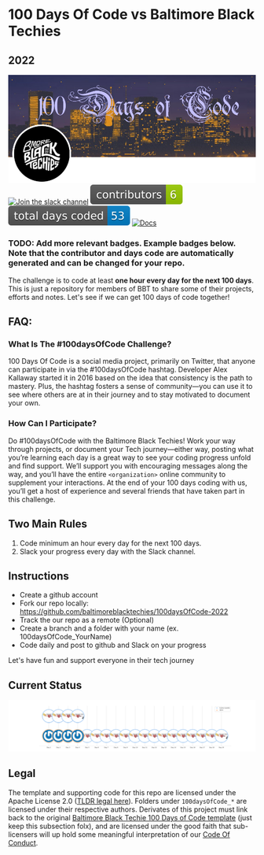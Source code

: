 # 100 Days Of Code vs Baltimore Black Techies
## 2022

[![100 days of Code](https://raw.githubusercontent.com/baltimoreblacktechies/100daysOfCode/gh-pages/banner.png)](https://bmoreblack.tech)
[![Join the slack channel](https://img.shields.io/badge/slack-Baltimore%20Black%20Techies-red.svg?logo=slack)](http://bit.ly/3r4lPQm)
[![Contributors](https://raw.githubusercontent.com/baltimoreblacktechies/100daysOfCode-2021/gh-pages/contributors.svg)](https://baltimoreblacktechies.github.io/100daysOfCode-2021/#current-status)
[![Days](https://raw.githubusercontent.com/baltimoreblacktechies/100daysOfCode-2021/gh-pages/days.svg)](https://bmoreblack.tech)
[![Docs](https://img.shields.io/badge/docs-100%20days-violet)](https://baltimoreblacktechies.github.io/100daysOfCode-2021/)
### TODO: Add more relevant badges. Example badges below. Note that the contributor and days code are automatically generated and can be changed for your repo.
  
The challenge is to code at least **one hour every day for the next 100 days**.
This is just a repository for members of BBT to share some of their projects, efforts and notes. Let's see if we can get 100 days of code together!

## FAQ:

### What Is The #100daysOfCode Challenge?

100 Days Of Code is a social media project, primarily on Twitter, that anyone can participate in via the #100daysOfCode hashtag. Developer Alex Kallaway started it in 2016 based on the idea that consistency is the path to mastery. Plus, the hashtag fosters a sense of community—you can use it to see where others are at in their journey and to stay  motivated to document your own.

### How Can I Participate?

Do #100daysOfCode with the Baltimore Black Techies! Work your way through projects, or document your Tech journey—either way, posting what you’re learning each day is a great way to see your coding progress unfold and find support. We’ll support you with encouraging messages along the way, and you’ll have the entire `<organization>` online community to supplement your interactions. At the end of your 100 days coding with us, you’ll get a host of experience and several friends that have taken part in this challenge.

## Two Main Rules

1.  Code minimum an hour every day for the next 100 days.
2.  Slack your progress every day with the Slack channel.

## Instructions

* Create a github account
* Fork our repo locally: https://github.com/baltimoreblacktechies/100daysOfCode-2022
* Track the our repo as a remote (Optional)
* Create a branch and a folder with your name (ex. 100daysOfCode_YourName)
* Code daily and post to github and Slack on your progress


Let's have fun and support everyone in their tech journey

## Current Status
[![Current Status](https://raw.githubusercontent.com/baltimoreblacktechies/100daysOfCode-2022/gh-pages/track.png)](https://github.com/baltimoreblacktechies/100daysOfCode-2022)

## Legal
The template and supporting code for this repo are licensed under the Apache License 2.0 ([TLDR legal here](https://tldrlegal.com/license/apache-license-2.0-(apache-2.0)#summary)). Folders under `100daysOfCode_*` are licensed under their respective authors. Derivates of this project must link back to the original [Baltimore Black Techie 100 Days of Code template](https://github.com/baltimoreblacktechies/100daysOfCode) (just keep this subsection folx), and are licensed under the good faith that sub-licensers will up hold some meaningful interpretation of our [Code Of Conduct](https://github.com/BaltimoreBlackTechies/100daysOfCode/blob/main/CodeofConduct.md).
